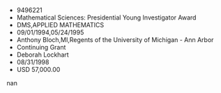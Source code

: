 
* 9496221
* Mathematical Sciences: Presidential Young Investigator Award
* DMS,APPLIED MATHEMATICS
* 09/01/1994,05/24/1995
* Anthony Bloch,MI,Regents of the University of Michigan - Ann Arbor
* Continuing Grant
* Deborah Lockhart
* 08/31/1998
* USD 57,000.00

nan
